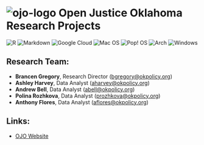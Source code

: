 # ![ojo-logo](https://user-images.githubusercontent.com/56839927/167904452-f4546044-574f-420b-883e-c8a13d5987ba.png) Open Justice Oklahoma Research Projects

![R](https://img.shields.io/badge/r-%23276DC3.svg?style=for-the-badge&logo=r&logoColor=white)
![Markdown](https://img.shields.io/badge/markdown-%23000000.svg?style=for-the-badge&logo=markdown&logoColor=white)
![Google Cloud](https://img.shields.io/badge/GoogleCloud-%234285F4.svg?style=for-the-badge&logo=google-cloud&logoColor=white)
![Mac OS](https://img.shields.io/badge/mac%20os-000000?style=for-the-badge&logo=macos&logoColor=F0F0F0)
![Pop! OS](https://img.shields.io/badge/Pop!_OS-48B9C7?style=for-the-badge&logo=Pop!_OS&logoColor=white)
![Arch](https://img.shields.io/badge/arch-linux?style=for-the-badge&logo=arch-linux&logoColor=white)
![Windows](https://img.shields.io/badge/Windows-0078D6?style=for-the-badge&logo=windows&logoColor=white)

## Research Team:
- **Brancen Gregory**, Research Director (bgregory@okpolicy.org)
- **Ashley Harvey**, Data Analyst (aharvey@okpolicy.org)
- **Andrew Bell**, Data Analyst (abell@okpolicy.org)
- **Polina Rozhkova**, Data Analyst (prozhkova@okpolicy.org)
- **Anthony Flores**, Data Analyst (aflores@okpolicy.org)

## Links:

- [OJO Website](https://openjustice.okpolicy.org/)

